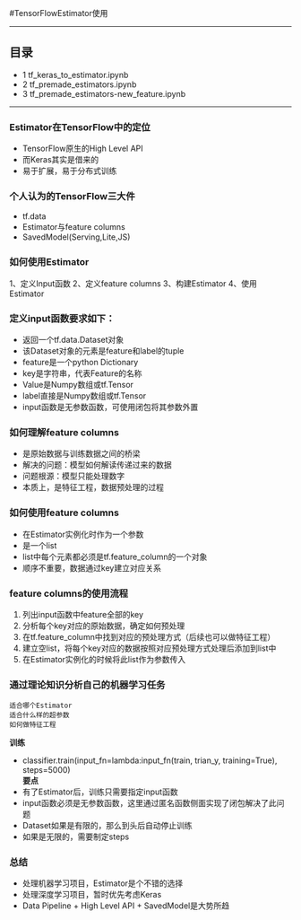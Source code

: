 #TensorFlowEstimator使用
***
## 目录
- 1 tf_keras_to_estimator.ipynb
- 2 tf_premade_estimators.ipynb
- 3 tf_premade_estimators-new_feature.ipynb
***
### Estimator在TensorFlow中的定位
- TensorFlow原生的High Level API
- 而Keras其实是借来的
- 易于扩展，易于分布式训练 
### 个人认为的TensorFlow三大件
- tf.data
- Estimator与feature columns
- SavedModel(Serving,Lite,JS)
### 如何使用Estimator
1、定义Input函数
2、定义feature columns
3、构建Estimator
4、使用Estimator
### 定义input函数要求如下：
- 返回一个tf.data.Dataset对象
- 该Dataset对象的元素是feature和label的tuple
- feature是一个python Dictionary
- key是字符串，代表Feature的名称
- Value是Numpy数组或tf.Tensor
- label直接是Numpy数组或tf.Tensor
- input函数是无参数函数，可使用闭包将其参数外置
### 如何理解feature columns
- 是原始数据与训练数据之间的桥梁
- 解决的问题：模型如何解读传递过来的数据
- 问题根源：模型只能处理数字
- 本质上，是特征工程，数据预处理的过程
### 如何使用feature columns
- 在Estimator实例化时作为一个参数
- 是一个list
- list中每个元素都必须是tf.feature_column的一个对象
- 顺序不重要，数据通过key建立对应关系
### feature columns的使用流程
1. 列出input函数中feature全部的key
2. 分析每个key对应的原始数据，确定如何预处理
3. 在tf.feature_column中找到对应的预处理方式（后续也可以做特征工程）
4. 建立空list，将每个key对应的数据按照对应预处理方式处理后添加到list中
5. 在Estimator实例化的时候将此list作为参数传入
### 通过理论知识分析自己的机器学习任务
    适合哪个Estimator
    适合什么样的超参数
    如何做特征工程  
**训练**     
- classifier.train(input_fn=lambda:input_fn(train, trian_y, training=True), steps=5000)  
**要点**  
- 有了Estimator后，训练只需要指定input函数
- input函数必须是无参数函数，这里通过匿名函数侧面实现了闭包解决了此问题
- Dataset如果是有限的，那么到头后自动停止训练
- 如果是无限的，需要制定steps
### 总结
- 处理机器学习项目，Estimator是个不错的选择
- 处理深度学习项目，暂时优先考虑Keras
- Data Pipeline + High Level API + SavedModel是大势所趋
